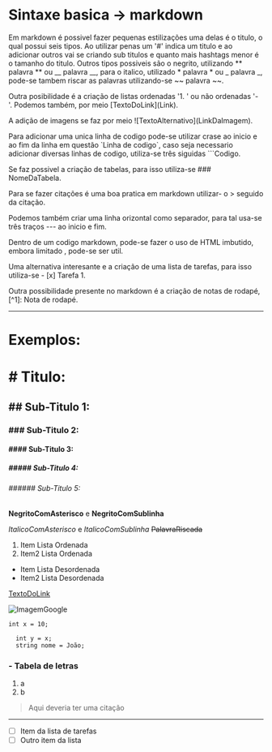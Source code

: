 # Sintaxe basica -> markdown

Em markdown é possivel fazer pequenas estilizações uma delas é o titulo, o qual possui seis tipos. Ao utilizar penas um '#' indica um titulo e ao adicionar outros vai se criando sub titulos e quanto mais hashtags menor é o tamanho do titulo. Outros tipos possiveis são o negrito, utilizando \** palavra ** ou \__ palavra __, para o italico, utilizado \* palavra * ou \_ palavra _, pode-se tambem riscar as palavras utilizando-se \~~ palavra ~~.

Outra posibilidade é a criação de listas ordenadas '1. ' ou não ordenadas '- '. Podemos também, por meio \[TextoDoLink](Link).

A adição de imagens se faz por meio \!\[TextoAlternativo](LinkDaImagem).

Para adicionar uma unica linha de codigo pode-se utilizar crase ao inicio e ao fim da linha em questão \`Linha de codigo`, caso seja necessario adicionar diversas linhas de codigo, utiliza-se três siguidas \```Codigo.

Se faz possivel a criação de tabelas, para isso utiliza-se \### NomeDaTabela.

Para se fazer citações é uma boa pratica em markdown utilizar- o > seguido da citação.

Podemos também criar uma linha orizontal como separador, para tal usa-se três traços \--- ao inicio e fim.

Dentro de um codigo markdown, pode-se fazer o uso de HTML imbutido, embora limitado , pode-se ser util.

Uma alternativa interesante e a criação de uma lista de tarefas, para isso utiliza-se \- [x] Tarefa 1.

Outra possibilidade presente no markdown é a criação de notas de rodapé, \[^1]: Nota de rodapé.

---
# Exemplos:


# \# Titulo:
## \## Sub-Titulo 1:
### \### Sub-Titulo 2:
#### \#### Sub-Titulo 3:
##### \##### Sub-Titulo 4:
###### \###### Sub-Titulo 5:


**NegritoComAsterisco** e __NegritoComSublinha__

*ItalicoComAsterisco* e _ItalicoComSublinha_
~~PalavraRiscada~~


1. Item Lista Ordenada
2. Item2 Lista Ordenada

- Item Lista Desordenada
- Item2 Lista Desordenada

[TextoDoLink](https://github.com/JoaoASouzaN)

![ImagemGoogle](https://www.google.com/images/branding/googlelogo/2x/googlelogo_light_color_92x30dp.png)
[^1]: Essa é uma nota de rodapé

`int x = 10;`

```
  int y = x;
  string nome = João;
```

### - Tabela de letras
1. a
2. b

> Aqui deveria ter uma citação

---

- [ ] Item da lista de tarefas
- [ ] Outro item da lista
